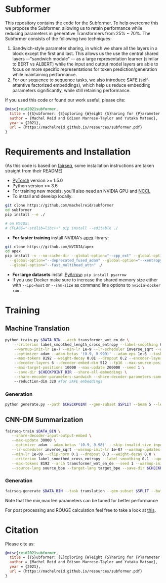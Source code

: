 # Subformer

This repository contains the code for the Subformer. To help overcome this we propose the Subformer, allowing us to retain performance while reducing parameters in generative Transformers from 25% ~ 70%. The Subformer consists of the following two techniques:

1. Sandwich-style parameter sharing, in which we share all the layers in a block except the first and last. This allows us the use the central shared layers --"sandwich module" -- as a large representation learner (similar to BERT vs ALBERT) while the input and output model layers are able to focus on more specific representations for token prediction/generation while maintaining performance.
2. For our sequence to sequence tasks, we also introduce SAFE (self-attentive factorized embeddings), which help us reduce embedding parameters significantly, while still retaining performance.

If you used this code or found our work useful, please cite:

```bibtex
@misc{reid2021subformer,
  title = {{S}ubformer: {E}xploring {W}eight {S}haring for {P}arameter {E}fficiency in {G}enerative {T}ransformers},
  author = {Machel Reid and Edison Marrese-Taylor and Yutaka Matsuo},
  year = {2021},
  url = {https://machelreid.github.io/resources/subformer.pdf}
}
```

# Requirements and Installation

(As this code is based on [fairseq](https://github.com/ytorch/fairseq/), some installation instructions are taken straight from their README)

* [PyTorch](http://pytorch.org/) version >= 1.5.0
* Python version >= 3.6
* For training new models, you'll also need an NVIDIA GPU and [NCCL](https://github.com/NVIDIA/nccl)
* To install and develop locally:

``` bash
git clone https://github.com/machelreid/subformer
cd subformer
pip install --e ./

# on MacOS:
# CFLAGS="-stdlib=libc++" pip install --editable ./
```

* **For faster training** install NVIDIA's [apex](https://github.com/NVIDIA/apex) library:

``` bash
git clone https://github.com/NVIDIA/apex
cd apex
pip install -v --no-cache-dir --global-option="--cpp_ext" --global-option="--cuda_ext" \
  --global-option="--deprecated_fused_adam" --global-option="--xentropy" \
  --global-option="--fast_multihead_attn" ./
```

* **For large datasets** install [PyArrow](https://arrow.apache.org/docs/python/install.html#using-pip): `pip install pyarrow`
* If you use Docker make sure to increase the shared memory size either with `--ipc=host` or `--shm-size`
 as command line options to `nvidia-docker run` .

# Training 

## Machine Translation

```bash
python train.py $DATA_BIN --arch transformer_wmt_en_de \
    --criterion label_smoothed_length_cross_entropy --label-smoothing 0.1 --lr 5e-4 \
    --warmup-init-lr 1e-7 --min-lr 1e-9 --lr-scheduler inverse_sqrt --warmup-updates 10000 \
    --optimizer adam --adam-betas '(0.9, 0.999)' --adam-eps 1e-6 --task translation \
    --max-tokens 8192 --weight-decay 0.01 --dropout 0.2 --encoder-layers 6 --encoder-embed-dim 512 \
    --decoder-layers 6 --decoder-embed-dim 512 --fp16 --max-source-positions 10000 \
    --max-target-positions 10000 --max-update 200000 --seed 1 \
    --save-dir $CHECKPOINT_DIR --share-all-embeddings \
    --share-encoder-parameters-sandwich --share-decoder-parameters-sandwich \ #for sandwich-style parameter sharing
    --reduction-dim 320 #for SAFE embeddings
```
### Generation
```bash
python generate.py --path $CHECKPOINT --gen-subset $SPLIT --beam 5 --lenpen $LENPEN --batch-size 400 --remove-bpe
```
## CNN-DM Summarization
```bash
fairseq-train $DATA_BIN \
   --share-decoder-input-output-embed \
   --max-update 30000 \
   --optimizer adam --adam-betas '(0.9, 0.98)' --skip-invalid-size-inputs-valid-test \
   --lr-scheduler inverse_sqrt --warmup-init-lr 1e-07 --warmup-updates 10000 --lr 0.0005 \
   --min-lr 1e-09 --clip-norm 0.1 --dropout 0.3 --weight-decay 0.0 \
   --criterion label_smoothed_cross_entropy --label-smoothing 0.1 --update-freq 7 --attention-dropout 0.2 \
   --max-tokens 8192 --arch transformer_wmt_en_de --seed 1 --warmup-init-lr 1e-7 \
   --source-lang source_bpe --target-lang target_bpe --save-dir $CHECKPOINT_DIR --no-epoch-checkpoints --keep-best-checkpoints 10 --truncate-source --max-source-positions 512 --share-encoder-parameters-sandwich --share-decoder-parameters-sandwich --sandwich-embed-dim 1024 --sandwich-ffn-embed-dim 3072 --reduction-dim 256
```
### Generation

```bash
fairseq-generate $DATA_BIN --task translation --gen-subset $SPLIT --batch-size 32 --path $CHECKPOINT --remove-bpe  --min-len 55 --beam 5 --max-len-b 140 --no-repeat-ngram-size 3 --lenpen $LENPEN -s source_bpe -t target_bpe --truncate-source --max-source-positions 512
```
Note that the min,max len parameters can be tuned for better performance

For post processing and ROUGE calculation feel free to take a look at [this](https://gist.github.com/machelreid/a8ebe66370ec64f2812677110f574381).

# Citation

Please cite as:

``` bibtex
@misc{reid2021subformer,
  title = {{S}ubformer: {E}xploring {W}eight {S}haring for {P}arameter {E}fficiency in {G}enerative {T}ransformers},
  author = {Machel Reid and Edison Marrese-Taylor and Yutaka Matsuo},
  year = {2021},
  url = {https://machelreid.github.io/resources/subformer.pdf}
}
```
